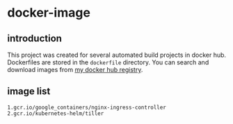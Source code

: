 # docker-image
## introduction
This project was created for several automated build projects in docker hub. Dockerfiles are stored in the `dockerfile` directory. 
You can search and download images from [my docker hub registry](https://hub.docker.com/u/wangxinsh/). <br />
## image list
    1.gcr.io/google_containers/nginx-ingress-controller
    2.gcr.io/kubernetes-helm/tiller

